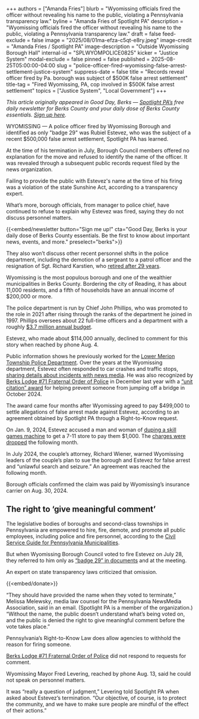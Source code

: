 +++
authors = ["Amanda Fries"]
blurb = "Wyomissing officials fired the officer without revealing his name to the public, violating a Pennsylvania transparency law."
byline = "Amanda Fries of Spotlight PA"
description = "Wyomissing officials fired the officer without revealing his name to the public, violating a Pennsylvania transparency law."
draft = false
feed-exclude = false
image = "2025/08/01ma-efza-c5qt-e8ry.jpeg"
image-credit = "Amanda Fries / Spotlight PA"
image-description = "Outside Wyomissing Borough Hall"
internal-id = "SPLWYOMPOLICE0825"
kicker = "Justice System"
modal-exclude = false
pinned = false
published = 2025-08-25T05:00:00-04:00
slug = "police-officer-fired-wyomissing-false-arrest-settlement-justice-system"
suppress-date = false
title = "Records reveal officer fired by Pa. borough was subject of $500K false arrest settlement"
title-tag = "Fired Wyomissing, PA, cop involved in $500K false arrest settlement"
topics = ["Justice System", "Local Government"]
+++

<em>This article originally appeared in Good Day, Berks — </em><a href="https://www.spotlightpa.org/"><em>Spotlight PA’s</em></a><em> free daily newsletter for Berks County and your daily dose of Berks County essentials. </em><a href="https://www.spotlightpa.org/newsletters/gooddayberks/"><em>Sign up here</em></a><em>.</em>

WYOMISSING — A police officer fired by Wyomissing Borough and identified as only &#34;badge 29&#34; was Rubiel Estevez, who was the subject of a recent $500,000 false arrest settlement, Spotlight PA has learned.

At the time of his termination in July, Borough Council members offered no explanation for the move and refused to identify the name of the officer. It was revealed through a subsequent public records request filed by the news organization.

Failing to provide the public with Estevez&#39;s name at the time of his firing was a violation of the state Sunshine Act, according to a transparency expert.

What’s more, borough officials, from manager to police chief, have continued to refuse to explain why Estevez was fired, saying they do not discuss personnel matters.

{{<embed/newsletter button="Sign me up!" cta="Good Day, Berks is your daily dose of Berks County essentials. Be the first to know about important news, events, and more." preselect="berks">}}

They also won’t discuss other recent personnel shifts in the police department, including the demotion of a sergeant to a patrol officer and the resignation of Sgt. Richard Karstien, who <a href="https://www.wyomissingboro.org/AgendaCenter/ViewFile/Agenda/_07082025-863">retired after 29 years</a>.

Wyomissing is the most populous borough and one of the wealthier municipalities in Berks County. Bordering the city of Reading, it has about 11,000 residents, and a fifth of households have an annual income of $200,000 or more.

The police department is run by Chief John Phillips, who was promoted to the role in 2021 after rising through the ranks of the department he joined in 1997. Phillips oversees about 22 full-time officers and a department with a roughly <a href="https://www.wyomissingboro.org/DocumentCenter/View/447/2025-BUDGET-SUMMARY-PDF?bidId=">$3.7 million annual budget</a>.

Estevez, who made about $114,000 annually, declined to comment for this story when reached by phone Aug. 4.

Public information shows he previously worked for the <a href="https://www.mainlinemedianews.com/2016/07/07/seven-sworn-in-as-lower-merion-police-officers/">Lower Merion Township Police Department</a>. Over the years at the Wyomissing department, Estevez often responded to car crashes and traffic stops, <a href="https://www.readingeagle.com/2019/10/24/ambulance-likely-caused-chain-reaction-crash-in-wyomissing-police-say/">sharing details about incidents with news media</a>. He was also recognized by <a href="http://www.berksfop71.org">Berks Lodge \#71 Fraternal Order of Police</a> in December last year with a <a href="https://www.facebook.com/100064783113619/posts/west-reading-police-officer-christopher-fortin-along-with-wyomissing-police-offi/1011674874335274/">“unit citation” award</a> for helping prevent someone from jumping off a bridge in October 2024.

The award came four months after Wyomissing agreed to pay $499,000 to settle allegations of false arrest made against Estevez, according to an agreement obtained by Spotlight PA through a Right-to-Know request.

On Jan. 9, 2024, Estevez accused a man and woman of <a href="https://www.readingeagle.com/2024/01/23/wyomissing-pair-tricked-pa-skills-machine-paying-them-1000/">duping a skill games machine</a> to get a 7-11 store to pay them $1,000. The <a href="https://www.readingeagle.com/2024/02/12/charges-dropped-against-wyomissing-pair-in-skill-gaming-machine-fraud/">charges were dropped</a> the following month.

In July 2024, the couple’s attorney, Richard Wiener, warned Wyomissing leaders of the couple’s plan to sue the borough and Estevez for false arrest and “unlawful search and seizure.” An agreement was reached the following month.

Borough officials confirmed the claim was paid by Wyomissing’s insurance carrier on Aug. 30, 2024.

## The right to ‘give meaningful comment’

The legislative bodies of boroughs and second-class townships in Pennsylvania are empowered to hire, fire, demote, and promote all public employees, including police and fire personnel, according to the <a href="https://dced.pa.gov/download/model-hiring-manual-for-pennsylvania-municipalities-pdf/?wpdmdl=58457">Civil Service Guide for Pennsylvania Municipalities</a>.

But when Wyomissing Borough Council voted to fire Estevez on July 28, they referred to him only as <a href="https://www.wyomissingboro.org/AgendaCenter/ViewFile/Agenda/_07282025-874">“badge 29” in documents</a> and at the meeting.

An expert on state transparency laws criticized that omission.

{{<embed/donate>}}

“They should have provided the name when they voted to terminate,” Melissa Melewsky, media law counsel for the Pennsylvania NewsMedia Association, said in an email. (Spotlight PA is a member of the organization.) “Without the name, the public doesn’t understand what’s being voted on, and the public is denied the right to give meaningful comment before the vote takes place.”

Pennsylvania’s Right-to-Know Law does allow agencies to withhold the reason for firing someone.

<a href="http://www.berksfop71.org">Berks Lodge \#71 Fraternal Order of Police</a> did not respond to requests for comment.

Wyomissing Mayor Fred Levering, reached by phone Aug. 13, said he could not speak on personnel matters.

It was “really a question of judgment,” Levering told Spotlight PA when asked about Estevez’s termination. “Our objective, of course, is to protect the community, and we have to make sure people are mindful of the effect of their actions.”<strong></strong>

